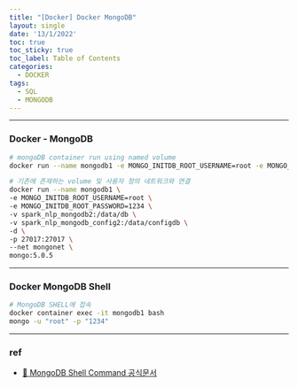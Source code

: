 ```yaml
---
title: "[Docker] Docker MongoDB"
layout: single
date: '13/1/2022'
toc: true
toc_sticky: true
toc_label: Table of Contents
categories:
  - DOCKER
tags:
  - SQL
  - MONGODB
---
```


---
### Docker - MongoDB

```bash
# mongoDB container run using named volume
docker run --name mongodb1 -e MONGO_INITDB_ROOT_USERNAME=root -e MONGO_INITDB_ROOT_PASSWORD=1234 -v mongo_data:/data/db -d -p 27017:27017 mongo:5.0.5

# 기존에 존재하는 volume 및 사용자 정의 네트워크와 연결
docker run --name mongodb1 \
-e MONGO_INITDB_ROOT_USERNAME=root \
-e MONGO_INITDB_ROOT_PASSWORD=1234 \
-v spark_nlp_mongodb2:/data/db \
-v spark_nlp_mongodb_config2:/data/configdb \
-d \
-p 27017:27017 \
--net mongonet \
mongo:5.0.5
```
---

### Docker MongoDB Shell

```bash
# MongoDB SHELL에 접속
docker container exec -it mongodb1 bash
mongo -u "root" -p "1234"
```
---

### ref
* [🔗 MongoDB Shell Command 공식문서](https://docs.mongodb.com/manual/reference/mongo-shell/#command-helpers)
